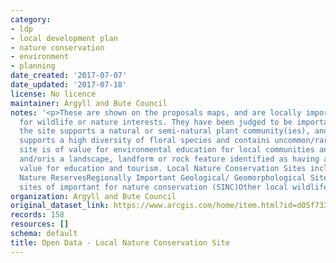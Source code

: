 ```yaml
---
category:
- ldp
- local development plan
- nature conservation
- environment
- planning
date_created: '2017-07-07'
date_updated: '2017-07-18'
license: No licence
maintainer: Argyll and Bute Council
notes: '<p>These are shown on the proposals maps, and are locally important sites
  for wildlife or nature interests. They have been judged to be important because:
  the site supports a natural or semi-natural plant community(ies), and/orthe site
  supports a high diversity of floral species and contains uncommon/rare fauna, and/orthe
  site is of value for environmental education for local communities and local schools
  and/oris a landscape, landform or rock feature identified as having a particular
  value for education and tourism. Local Nature Conservation Sites include: Local
  Nature ReservesRegionally Important Geological/ Geomorphological SitesThe former
  sites of important for nature conservation (SINC)Other local wildlife sites</p>'
organization: Argyll and Bute Council
original_dataset_link: https://www.arcgis.com/home/item.html?id=d05f7337b41e48b4af933404dc0592a2
records: 158
resources: []
schema: default
title: Open Data - Local Nature Conservation Site
---
```

